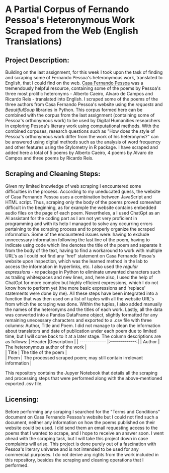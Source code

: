 # A Partial Corpus of Fernando Pessoa's Heteronymous Work Scraped from the Web (English Translations)

## Project Description:
Building on the last assignment, for this week I took upon the task of finding and scraping some of Fernando Pessoa's heteronymous work, translated to English, that I could find on the web. [Casa Fernando Pessoa](https://casafernandopessoa.pt/en/cfp) was a tremendously helpful resource, containing some of the poems by Pessoa's three most prolific heteronyms - Alberto Caeiro, Alvaro de Campos and Ricardo Reis - translated into English. I scraped some of the poems of the three authors from Casa Fernando Pessoa's website using the *requests* and *BeautifulSoup* libraries in Python. This corpus formed here can be combined with the corpus from the last assignment (containing some of Pessoa's orthonymous work) to be used by Digital Humanities researchers in exploring Pessoa's literary work using computational methods. With the combined corpuses, research questions such as "How does the style of Pessoa's orthonymous work differ from the work of his heteronyms?" can be answered using digital methods such as the analysis of word frequency and other features using the Stylometry in R package. I have scraped and added here a total of 5 poems by Alberto Caeiro, 4 poems by Alvaro de Campos and three poems by Ricardo Reis. 

## Scraping and Cleaning Steps:
Given my limited knowledge of web scraping I encountered some difficulties in the process. According to my uneducated guess, the website of Casa Fernando Pessoa uses a combination between JavaScript and HTML script. Thus, scraping only the body of the poems proved somewhat difficult in the beginning, as for example the website contains embedded audio files on the page of each poem. Nevertheles, a I used ChatGpt as an AI assistant for the coding part as I am not yet very proficient in programming and with its help I managed to solve any occurring errors pertaining to the scraping process and to properly organize the scraped information. Some of the encountered issues were: having to exclude unnecessary information following the last line of the poem, having to indicate using code which line denotes the title of the poem and separate it from the body of the text, having to find a workaround to work with multiple URL's as I could not find any 'href' statement on Casa Fernando Pesoa's website upon inspection, which was the learned method in the lab to access the information in hyperlinks, etc. I also used the *regular expressions - re* package in Python to eliminate unwanted characters such as trailing whitespaces and new lines, and, here also, I used the help of ChatGpt for more complex but highly efficient expressions, which I do not know how to perform yet (the more basic expressions and 'replace' statements were done by me). All these steps have been integrated into a function that was then used on a list of tuples with all the website URL's from which the scraping was done. Within the tuples, I also added manually the names of the heteronyms and the titles of each work. Lastly, all the data was converted into a Pandas DataFrame object, slightly formatted for any remaining unecessary characters and exported to a .csv file with three columns: Author, Title and Poem. I did not manage to clean the information about translators and date of publication under each poem due to limited time, but I will come back to it at a later stage. The column descriptions are as follows:
| Header        |Description            |
| ------------- |:-------------:|
| Author | The heteronymous author of the work  |  
| Title | The title of the poem    |    
| Poem | The processed scraped poem; may still contain irrelevant information       |

This repository contains the Jupyer Notebook that details all the scraping and processing steps that were performed along with the above-mentioned exported .csv file.

## Licensing:
Before performing any scraping I searched for the "Terms and Conditions" document on Casa Fernando Pessoa's website but I could not find such a document, neither any information on how the poems published on their website could be used. I did send them an email requesting access to the poems that I wanted to scrape, and I hope to receive an answer soon. I went ahead with the scraping task, but I will take this project down in case complaints will arise. This project is done purely out of a fascination with Pessoa's literary universe and is not intended to be used for any commercial purposes. I do not derive any rights from the work included in this repository, besides the scraping and cleaning operations that I performed.
